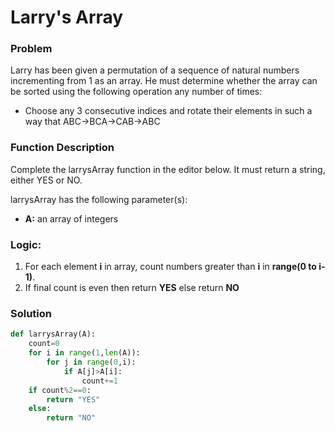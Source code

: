 # Larry's Array

### Problem
Larry has been given a permutation of a sequence of natural numbers incrementing from 1 as an array. He must determine whether the array can be sorted using the following operation any number of times:
* Choose any 3 consecutive indices and rotate their elements in such a way that ABC->BCA->CAB->ABC

### Function Description
Complete the larrysArray function in the editor below. It must return a string, either YES or NO.

larrysArray has the following parameter(s):
* **A:** an array of integers

### Logic:
1. For each element **i** in array, count numbers greater than **i** in **range(0 to i-1)**. 
2. If final count is even then return **YES** else return **NO**

### Solution
```python
def larrysArray(A):
    count=0
    for i in range(1,len(A)):
        for j in range(0,i):
            if A[j]>A[i]:
                count+=1
    if count%2==0:
        return "YES"
    else:
        return "NO"
```
